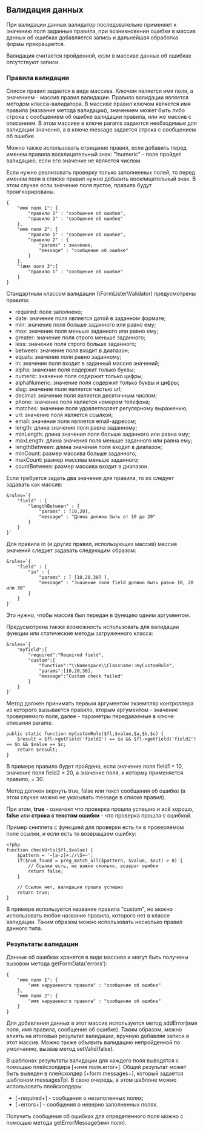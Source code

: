 ## Валидация данных

При валидации данных валидатор последовательно применяет к значению поля заданные правила, при возникновении ошибки в массив данных об ошибках добавляется запись и дальнейшая обработка формы прекращается.

Валидация считается пройденной, если в массиве данных об ошибках отсутствуют записи. 

### Правила валидации
Список правил задается в виде массива. Ключом является имя поля, а значением - массив правил валидации. Правило валидации является методом класса-валидатора. В массиве правил ключом является имя правила (название метода валидации), значением может быть либо строка с сообщением об ошибке валидации правила, или же массив с описанием. В этом массиве в ключе params задаются необходимые для валидации значения, а в ключе message задается строка с сообщением об ошибке.

Можно также использовать отрицание правил, если добавить перед именем правила восклицательный знак: "!numeric" - поле пройдет валидацию, если его значение не является числом.

Если нужно реализовать проверку только заполненных полей, то перед именем поля в списке правил нужно добавить восклицательный знак. В этом случае если значение поля пустое, правила будут проигнорированы.

```
{
    "имя поля 1": {
        "правило 1" : "сообщение об ошибке",
        "правило 2" : "сообщение об ошибке"
    },
    "имя поля 2": {
        "правило 1" : "сообщение об ошибке",
        "правило 2" : {
            "params" : значение,
            "message" : "сообщение об ошибке"
        }
    },
    "!имя поля 3":{
        "правило 1" : "сообщение об ошибке"
    }
}
```
Стандартным классом валидации (\FormLister\Validator) предусмотрены правила:

- required: поле заполнено;
- date: значение поля является датой в заданном формате;
- min: значение поля больше заданного или равно ему;
- max: значение поля меньше заданного или равно ему;
- greater: значение поля строго меньше заданного;
- less: значение поля строго больше заданного;
- between: значение поля входит в диапазон;
- equals: значение поля равно заданному;
- in: значение поля входит в заданный массив значений;
- alpha: значение поля содержит только буквы;
- numeric: значение поля содержит только цифры;
- alphaNumeric: значение поля содержит только буквы и цифры;
- slug: значение поля является частью url;
- decimal: значение поля является десятичным числом;
- phone: значение поля является номером телефона;
- matches: значение поля удовлетворяет регулярному выражению;
- url: значение поля является ссылкой;
- email: значение поля является email-адресом;
- length: длина значения поля равна заданному;
- minLength: длина значения поля больше заданного или равна ему;
- maxLength: длина значения поля меньше заданного или равна ему;
- lengthBetween: длина значения поля входит в диапазон;
- minCount: размер массива больше заданного;
- maxCount: размер массива меньше заданного;
- countBetween: размер массива входит в диапазон.

Если требуется задать два значения для правила, то их следует задавать как массив:
```
&rules=`{
    "field" : {
        "lengthBetween" : {
            "params" : [10,20],
            "message" : "Длина должна быть от 10 до 20"
        }
    }
}`
```

Для правила in (и других правил, использующих массив) массив значений следует задавать следующим образом:
```
&rules=`{
    "field" : {
        "in" : {
            "params" : [ [10,20,30] ],
            "message" : "Значение поля field должно быть равно 10, 20 или 30"
        }
    }
}`
```

Это нужно, чтобы массив был передан в функцию одним аргументом.

Предусмотрена также возможность использовать для валидации функции или статические методы загруженного класса:
```
&rules=`{
    "myfield":{
        "required":"Required field",
        "custom":{
            "function":"\\Namespace\\Classname::myCustomRule",
            "params":[10,20,30],
            "message":"Custom check failed"
        }
    }
}`
```

Метод должен принимать первым аргументом экземпляр контроллера из которого вызывается правило, вторым аргументом - значение проверяемого поля, далее - параметры передаваемые в ключе описания params:
```
public static function myCustomRule($fl,$value,$a,$b,$c) {
    $result = $fl->getField('field1') == $a && $fl->getField('field2') == $b && $value == $c;
    return $result;
}
```
В примере правило будет пройдено, если значение поля field1 = 10, значение поля field2 = 20, а значение поля, к которму применяется правило, = 30.

Метод должен вернуть true, false или текст сообщения об ошибке (в этом случае можно не указывать message в списке правил).

При этом, **true** - означает что проверка прошла успешно и всё хорошо, **false** или **строка с текстом ошибки** - что проверка прошла с ошибкой.

Пример сниппета с функцией для проверки есть ли в проверяемом поле ссылки, и если есть то возвращаем ошибку:
```
<?php
function checkUrls($fl,$value) {
	$pattern = '~[a-z]+://\S+~';
	if($num_found = preg_match_all($pattern, $value, $out) > 0) {
        // Ссылки есть, не важно сколько, возврат ошибки
		return false;
	}
	
    // Ссылок нет, валидация прошла успешно
	return true;
}
```

В примере используется название правила "сustom", но можно использовать любое название правила, которого нет в классе валидации. Таким образом можно использовать несколько правил данного типа.

### Результаты валидации
Данные об ошибках хранятся в виде массива и могут быть получены вызовом метода getFormData('errors'):
```
{
    "имя поля 1": {
        "имя нарушенного правила" : "сообщение об ошибке"
    },
    "имя поля 2": {
        "имя нарушенного правила" : "сообщение об ошибке"
    }
}
```
Для добавления данных в этот массив используется метод addError(имя поля, имя правила, сообщение об ошибке). Таким образом, можно влиять на итоговый результат валидации, вручную добавляя записи в этот массив. Можно также объявить валидацию непройденной по умолчанию, вызвав метод setValid(false). 

В шаблонах результаты валидации для каждого поля выводятся с помощью плейсхолдера [+имя поля.error+]. Общий результат может быть выведен в плейсхолдер [+form.messages+], который задается шаблоном messagesTpl. В свою очередь, в этом шаблоне можно использовать плейсхолдеры: 

- [+required+] - сообщения о незаполенных полях;
- [+errors+] - сообщения о неверно заполненных полях.

Получить сообщения об ошибках для определенного поля можно с помощью метода getErrorMessage(имя поля).
